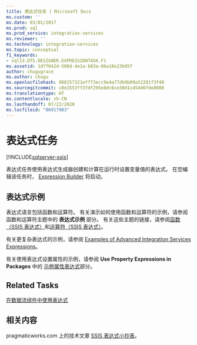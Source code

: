 ```yaml
---
title: 表达式任务 | Microsoft Docs
ms.custom: ''
ms.date: 03/01/2017
ms.prod: sql
ms.prod_service: integration-services
ms.reviewer: ''
ms.technology: integration-services
ms.topic: conceptual
f1_keywords:
- sql13.DTS.DESIGNER.EXPRESSIONTASK.F1
ms.assetid: 1d7f042d-508d-4e1a-b83a-86a18e23b85f
author: chugugrace
ms.author: chugu
ms.openlocfilehash: 988157321eff73ecc9e4a77db9b09a52281f3f40
ms.sourcegitcommit: c8e1553ff3fdf295e8dc6ce30d1c454d6fde8088
ms.translationtype: HT
ms.contentlocale: zh-CN
ms.lasthandoff: 07/22/2020
ms.locfileid: "86917903"
---
```

# <a name="expression-task"></a>表达式任务

[!INCLUDE[sqlserver-ssis](../../includes/applies-to-version/sqlserver-ssis.md)]


  表达式任务使用表达式生成器创建和计算在运行时设置变量值的表达式。 在您编辑该任务时， [Expression Builder](../../integration-services/expressions/expression-builder.md) 将启动。  
  
## <a name="expression-examples"></a>表达式示例  
 表达式语言包括函数和运算符。 有关演示如何使用函数和运算符的示例，请参阅函数和运算符主题中的 **表达式示例** 部分。 有关这些主题的链接，请参阅[函数（SSIS 表达式）](../../integration-services/expressions/functions-ssis-expression.md)和[运算符（SSIS 表达式）](../../integration-services/expressions/operators-ssis-expression.md)。  
  
 有关更复杂表达式的示例，请参阅 [Examples of Advanced Integration Services Expressions](../../integration-services/expressions/examples-of-advanced-integration-services-expressions.md)。  
  
 有关使用表达式设置属性的示例，请参阅 **Use Property Expressions in Packages** 中的 [示例属性表达式](../../integration-services/expressions/use-property-expressions-in-packages.md)部分。  
  
## <a name="related-tasks"></a>Related Tasks  
 [在数据流组件中使用表达式](https://msdn.microsoft.com/library/9181b998-d24a-41fb-bb3c-14eee34f910d)  
  
## <a name="related-content"></a>相关内容  
 pragmaticworks.com 上的技术文章 [SSIS 表达式小抄表](https://go.microsoft.com/fwlink/?LinkId=746575)。  
  
  
